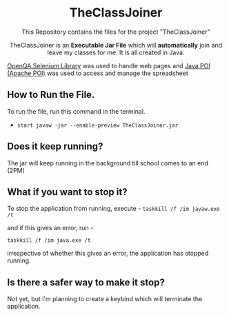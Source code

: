 <h1 align="center">TheClassJoiner</h1>
<p align = "center">This Repository contains the files for the project "TheClassJoiner"</p>
<p align="center">TheClassJoiner is an <strong>Executable Jar File</strong> which will <strong>automatically</strong> join and leave my classes for me.
It is all created in Java. </p>

[OpenQA Selenium Library](https://www.selenium.dev/) was used to handle web pages and [Java POI (Apache POI)](https://poi.apache.org/) was used to access and manage the  spreadsheet

## How to Run the File.

To run the file, run this command in the terminal.
- `start javaw -jar --enable-preview TheClassJoiner.jar`

## Does it keep running?

The jar will keep running in the background till school comes to an end (2PM)

## What if you want to stop it?

To stop the application from running, execute - 
`taskkill /f /im javaw.exe /t`

and if this gives an error,
run - 

`taskkill /f /im java.exe /t`

irrespective of whether this gives an error, the application has stopped running.

## Is there a safer way to make it stop?

Not yet, but i'm planning to create a keybind which will terminate the application.
